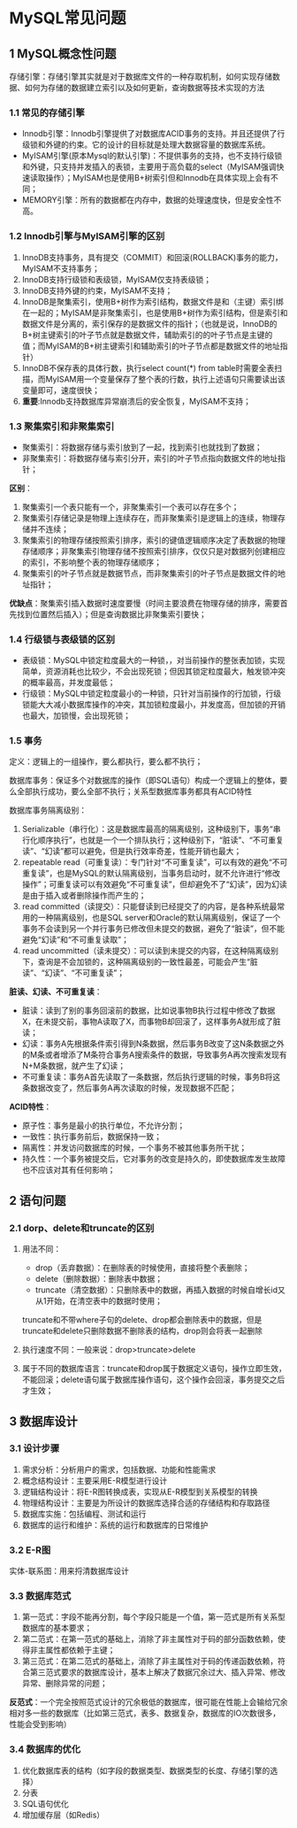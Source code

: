 # MySQL常见问题

## 1 MySQL概念性问题

存储引擎：存储引擎其实就是对于数据库文件的一种存取机制，如何实现存储数据、如何为存储的数据建立索引以及如何更新，查询数据等技术实现的方法

### 1.1 常见的存储引擎

- Innodb引擎：Innodb引擎提供了对数据库ACID事务的支持。并且还提供了行级锁和外键的约束。它的设计的目标就是处理大数据容量的数据库系统。
- MyISAM引擎(原本Mysql的默认引擎)：不提供事务的支持，也不支持行级锁和外键，只支持并发插入的表锁，主要用于高负载的select（MyISAM强调快速读取操作）；MyISAM也是使用B+树索引但和Innodb在具体实现上会有不同；
- MEMORY引擎：所有的数据都在内存中，数据的处理速度快，但是安全性不高。

### 1.2 Innodb引擎与MyISAM引擎的区别

1. InnoDB支持事务，具有提交（COMMIT）和回滚(ROLLBACK)事务的能力，MyISAM不支持事务；
2. InnoDB支持行级锁和表级锁，MyISAM仅支持表级锁；
3. InnoDB支持外键的约束，MyISAM不支持；
4. InnoDB是聚集索引，使用B+树作为索引结构，数据文件是和（主键）索引绑在一起的；MyISAM是非聚集索引，也是使用B+树作为索引结构，但是索引和数据文件是分离的，索引保存的是数据文件的指针；（也就是说，InnoDB的B+树主键索引的叶子节点就是数据文件，辅助索引的的叶子节点是主键的值；而MyISAM的B+树主键索引和辅助索引的叶子节点都是数据文件的地址指针）
5. InnoDB不保存表的具体行数，执行select count(*) from table时需要全表扫描，而MyISAM用一个变量保存了整个表的行数，执行上述语句只需要读出该变量即可，速度很快；
6. **重要**:Innodb支持数据库异常崩溃后的安全恢复，MyISAM不支持；

### 1.3 聚集索引和非聚集索引

- 聚集索引：将数据存储与索引放到了一起，找到索引也就找到了数据；
- 非聚集索引：将数据存储与索引分开，索引的叶子节点指向数据文件的地址指针；

**区别**：

1. 聚集索引一个表只能有一个，非聚集索引一个表可以存在多个；
2. 聚集索引存储记录是物理上连续存在，而非聚集索引是逻辑上的连续，物理存储并不连续；
3. 聚集索引的物理存储按照索引排序，索引的键值逻辑顺序决定了表数据的物理存储顺序；非聚集索引物理存储不按照索引排序，仅仅只是对数据列创建相应的索引，不影响整个表的物理存储顺序；
4. 聚集索引的叶子节点就是数据节点，而非聚集索引的叶子节点是数据文件的地址指针；

**优缺点**：聚集索引插入数据时速度要慢（时间主要浪费在物理存储的排序，需要首先找到位置然后插入）；但是查询数据比非聚集索引要快；

### 1.4 行级锁与表级锁的区别

- 表级锁：MySQL中锁定粒度最大的一种锁，，对当前操作的整张表加锁，实现简单，资源消耗也比较少，不会出现死锁；但因其锁定粒度最大，触发锁冲突的概率最高，并发度最低；
- 行级锁：MySQL中锁定粒度最小的一种锁，只针对当前操作的行加锁，行级锁能大大减小数据库操作的冲突，其加锁粒度最小，并发度高，但加锁的开销也最大，加锁慢，会出现死锁；

### 1.5 事务

定义：逻辑上的一组操作，要么都执行，要么都不执行；

数据库事务：保证多个对数据库的操作（即SQL语句）构成一个逻辑上的整体，要么全部执行成功，要么全部不执行；关系型数据库事务都具有ACID特性

数据库事务隔离级别：

1. Serializable（串行化）：这是数据库最高的隔离级别，这种级别下，事务“串行化顺序执行”，也就是一个一个排队执行；这种级别下，“脏读”、“不可重复读”、“幻读”都可以避免，但是执行效率奇差，性能开销也最大；
2. repeatable read（可重复读）：专门针对“不可重复读”，可以有效的避免“不可重复读”，也是MySQL的默认隔离级别，当事务启动时，就不允许进行“修改操作”；可重复读可以有效避免“不可重复读”，但却避免不了“幻读”，因为幻读是由于插入或者删除操作而产生的；
3. read committed（读提交）：只能督读到已经提交了的内容，是各种系统最常用的一种隔离级别，也是SQL server和Oracle的默认隔离级别，保证了一个事务不会读到另一个并行事务已修改但未提交的数据，避免了“脏读”，但不能避免“幻读”和“不可重复读取”；
4. read uncommitted（读未提交）：可以读到未提交的内容，在这种隔离级别下，查询是不会加锁的，这种隔离级别的一致性最差，可能会产生“脏读”、“幻读”、“不可重复读”；

**脏读、幻读、不可重复读**：

- 脏读：读到了别的事务回滚前的数据，比如说事物B执行过程中修改了数据X，在未提交前，事物A读取了X，而事物B却回滚了，这样事务A就形成了脏读；
- 幻读：事务A先根据条件索引得到N条数据，然后事务B改变了这N条数据之外的M条或者增添了M条符合事务A搜索条件的数据，导致事务A再次搜索发现有N+M条数据，就产生了幻读；
- 不可重复读：事务A首先读取了一条数据，然后执行逻辑的时候，事务B将这条数据改变了，然后事务A再次读取的时候，发现数据不匹配；

**ACID特性**：

- 原子性：事务是最小的执行单位，不允许分割；
- 一致性：执行事务前后，数据保持一致；
- 隔离性：并发访问数据库的时候，一个事务不被其他事务所干扰；
- 持久性：一个事务被提交后，它对事务的改变是持久的，即使数据库发生故障也不应该对其有任何影响；

## 2 语句问题

### 2.1 dorp、delete和truncate的区别

1. 用法不同：

   - drop（丢弃数据）：在删除表的时候使用，直接将整个表删除；
   - delete（删除数据）：删除表中数据；
   - truncate（清空数据）：只删除表中的数据，再插入数据的时候自增长id又从1开始，在清空表中的数据时使用；

   truncate和不带where子句的delete、drop都会删除表中的数据，但是truncate和delete只删除数据不删除表的结构，drop则会将表一起删除

2. 执行速度不同：一般来说：drop>truncate>delete

3. 属于不同的数据库语言：truncate和drop属于数据定义语句，操作立即生效，不能回滚；delete语句属于数据库操作语句，这个操作会回滚，事务提交之后才生效；

## 3 数据库设计

### 3.1 设计步骤

1. 需求分析：分析用户的需求，包括数据、功能和性能需求
2. 概念结构设计：主要采用E-R模型进行设计
3. 逻辑结构设计：将E-R图转换成表，实现从E-R模型到关系模型的转换
4. 物理结构设计：主要是为所设计的数据库选择合适的存储结构和存取路径
5. 数据库实施：包括编程、测试和运行
6. 数据库的运行和维护：系统的运行和数据库的日常维护

### 3.2 E-R图

实体-联系图：用来捋清数据库设计

### 3.3 数据库范式

1. 第一范式：字段不能再分割，每个字段只能是一个值，第一范式是所有关系型数据库的基本要求；
2. 第二范式：在第一范式的基础上，消除了非主属性对于码的部分函数依赖，使得非主属性都依赖于主键；
3. 第三范式：在第二范式的基础上，消除了非主属性对于码的传递函数依赖，符合第三范式要求的数据库设计，基本上解决了数据冗余过大、插入异常、修改异常、删除异常的问题；

**反范式**：一个完全按照范式设计的冗余极低的数据库，很可能在性能上会输给冗余相对多一些的数据库（比如第三范式，表多、数据复杂，数据库的IO次数很多，性能会受到影响）

### 3.4 数据库的优化

1. 优化数据库表的结构（如字段的数据类型、数据类型的长度、存储引擎的选择）
2. 分表
3. SQL语句优化
4. 增加缓存层（如Redis）